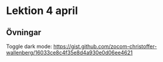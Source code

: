 # Lektion 4 april

## Övningar

Toggle dark mode: https://gist.github.com/zocom-christoffer-wallenberg/16033ce8c4f35e8d4a930e0d06ee4621